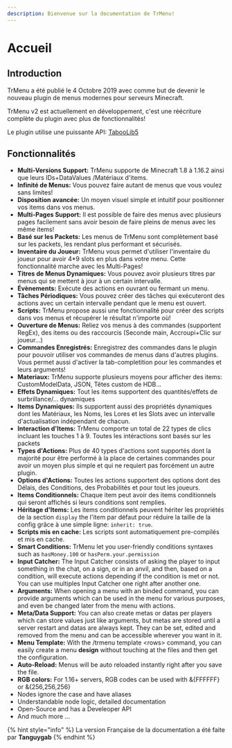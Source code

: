 ```yaml
---
description: Bienvenue sur la documentation de TrMenu!
---
```


# Accueil

## Introduction

TrMenu a été publié le 4 Octobre 2019 avec comme but de devenir le nouveau plugin de menus modernes pour serveurs Minecraft.

TrMenu v2 est actuellement en développement, c'est une réécriture complète du plugin avec plus de fonctionnalités!

​Le plugin utilise une puissante API: [TabooLib5](https://github.com/TabooLib)

## Fonctionnalités

* **Multi-Versions Support:** TrMenu supporte de Minecraft 1.8 à 1.16.2 ainsi que leurs IDs+DataValues /Matériaux d'items.
* **Infinité de Menus:** Vous pouvez faire autant de menus que vous voulez sans limites!
* **Disposition avancée:** Un moyen visuel simple et intuitif pour positionner vos items dans vos menus.
* **Multi-Pages Support:** Il est possible de faire des menus avec plusieurs pages facilement sans avoir besoin de faire pleins de menus avec les même items!
* **Basé sur les Packets:** Les menus de TrMenu sont complètement basé sur les packets, les rendant plus performant et sécurisés.
* **Inventaire du Joueur:** TrMenu vous permet d'utiliser l'inventaire du joueur pour avoir 4\*9 slots en plus dans votre menu. Cette fonctionnalité marche avec les Multi-Pages!
* **Titres de Menus Dynamiques:** Vous pouvez avoir plusieurs titres par menus qui se mettent à jour à un certain intervalle.
* **Évènements:** Exécute des actions en ouvrant ou fermant un menu.
* **Tâches Périodiques:** Vous pouvez créer des tâches qui exécuteront des actions avec un certain intervalle pendant que le menu est ouvert.
* **Scripts:** TrMenu propose aussi une fonctionnalité pour créer des scripts dans vos menus et récupérer le résultat n'importe où!
* **Ouverture de Menus:** Reliez vos menus à des commandes \(supportent RegEx\), des items ou des raccourcis \(Seconde main, Accroupi+Clic sur joueur...\)
* **Commandes Enregistrés:** Enregistrez des commandes dans le plugin pour pouvoir utiliser vos commandes de menus dans d'autres plugins. Vous permet aussi d'activer la tab-completition pour les commandes et leurs arguments!
* **Materiaux:** TrMenu supporte plusieurs moyens pour afficher des items: CustomModelData, JSON, Têtes custom de HDB...
* **Effets Dynamiques:** Tout les items supportent des quantités/effets de surbrillance/... dynamiques
* **Items Dynamiques:** Ils supportent aussi des propriétés dynamiques dont les Matériaux, les Noms, les Lores et les Slots avec un intervalle d'actualisation indépendant de chacun.
* **Interaction d'Items:** TrMenu comporte un total de 22 types de clics incluant les touches 1 à 9.  Toutes les intéractions sont basés sur les packets
* **Types d'Actions:** Plus de 40 types d'actions sont supportés dont la majorité pour être performé à la place de certaines commandes pour avoir un moyen plus simple et qui ne requiert pas forcément un autre plugin.
* **Options d'Actions:** Toutes les actions supportent des options dont des Délais, des Conditions, des Probabilités et pour tout les joueurs.
* **Items Conditionnels:** Chaque item peut avoir des items conditionnels qui seront affichés si leurs conditions sont remplies.
* **Héritage d'Items:** Les items conditionnels peuvent hériter les propriétés de la section `display` the l'item par défaut pour réduire la taille de la config grâce à une simple ligne: `inherit: true`.
* **Scripts mis en cache:** Les scripts sont automatiquement pre-compilés et mis en cache.
* **Smart Conditions:** TrMenu let you user-friendly conditions syntaxes such as `hasMoney.100` or `hasPerm.your.permission`
* **Input Catcher:** The Input Catcher consists of asking the player to input something in the chat, on a sign, or in an anvil, and then, based on a condition, will execute actions depending if the condition is met or not. You can use multiples Input Catcher one right after another one.
* **Arguments:** When opening a menu with an binded command, you can provide arguments which can be used in the menu for various purposes, and even be changed later from the menu with actions.  
* **Meta/Data Support:** You can also create metas or datas per players which can store values just like arguments, but metas are stored until a server restart and datas are always kept. They can be set, edited and removed from the menu and can be accessible wherever you want in it.
* **Menu Template:** With the /trmenu template &lt;rows&gt; command, you can easily create a menu **design** without touching at the files and then get the configuration.
* **Auto-Reload:** Menus will be auto reloaded instantly right after you save the file. 
* **RGB colors:** For 1.16+ servers, RGB codes can be used with &{FFFFFF} or &{256,256,256}
* Nodes ignore the case and have aliases
* Understandable node logic, detailed documentation 
* Open-Source and has a Develeoper API
* And much more ...

{% hint style="info" %}
La version Française de la documentation a été faite par **Tanguygab**
{% endhint %}

